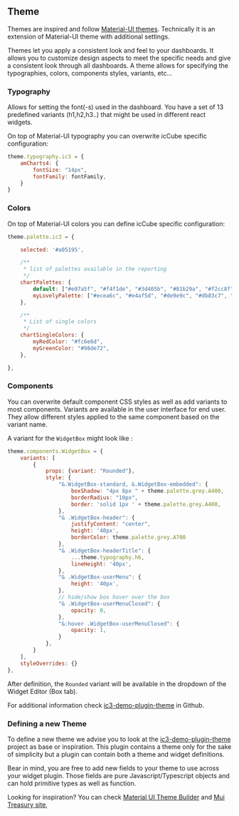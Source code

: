 ## Theme

Themes are inspired and follow [Material-UI themes](https://material-ui.com/customization/theming/). Technically it is
an extension of Material-UI theme with additional settings.

Themes let you apply a consistent look and feel to your dashboards. It allows you to customize design aspects to meet
the specific needs and give a consistent look through all dashboards. A theme allows for specifying the typographies,
colors, components styles, variants, etc...

### Typography

Allows for setting the font(-s) used in the dashboard. You have a set of 13 predefined variants (h1,h2,h3..) that might
be used in different react widgets.

On top of Material-UI typography you can overwrite icCube specific configuration:

```javascript
theme.typography.ic3 = {
    amCharts4: {
        fontSize: "14px",
        fontFamily: fontFamily,
    }
}
```

### Colors

On top of Material-UI colors you can define icCube specific configuration:

```javascript
theme.palette.ic3 = {

    selected: '#a05195',

    /**
     * list of palettes available in the reporting
     */
    chartPalettes: {
        default: ["#e07a5f", "#f4f1de", "#3d405b", "#81b29a", "#f2cc8f"],
        myLovelyPalette: ["#ecea6c", "#e4af5d", "#de9e9c", "#db83c7", "#ae87d7", "#689ecd", "#3dacb8", "#5cc9c1", "#88d786", "#55c670"],
    },

    /**
     * List of single colors
     */
    chartSingleColors: {
        myRedColor: "#fc6e6d",
        myGreenColor: "#98de72",
    },

},
```

### Components

You can overwrite default component CSS styles as well as add variants to most components. Variants are available in the
user interface for end user. They allow different styles applied to the same component based on the variant name.

A variant for the `WidgetBox` might look like :

```javascript
theme.components.WidgetBox = {
    variants: [
        {
            props: {variant: "Rounded"},
            style: {
                "&.WidgetBox-standard, &.WidgetBox-embedded": {
                    boxShadow: "4px 8px " + theme.palette.grey.A400,
                    borderRadius: "10px",
                    border: 'solid 1px ' + theme.palette.grey.A400,
                },
                "& .WidgetBox-header": {
                    justifyContent: "center",
                    height: '40px',
                    borderColor: theme.palette.grey.A700
                },
                "& .WidgetBox-headerTitle": {
                    ...theme.typography.h6,
                    lineHeight: '40px',
                },
                "& .WidgetBox-userMenu": {
                    height: '40px',
                },
                // hide/show box hover over the box
                "& .WidgetBox-userMenuClosed": {
                    opacity: 0,
                },
                "&:hover .WidgetBox-userMenuClosed": {
                    opacity: 1,
                }
            },
        }
    ],
    styleOverrides: {}
},
```

After definition, the `Rounded` variant will be available in the dropdown of the Widget Editor (Box tab).

For additional information check [ic3-demo-plugin-theme](https://github.com/iccube-software/ic3-demo-plugin-theme)
in Github.

### Defining a new Theme

To define a new theme we advise you to look at
the [ic3-demo-plugin-theme](https://github.com/iccube-software/ic3-demo-plugin-theme)
project as base or inspiration. This plugin contains a theme only for the sake of simplicity but a plugin can contain
both a theme and widget definitions.

Bear in mind, you are free to add new fields to your theme to use across your widget plugin. Those fields are pure
Javascript/Typescript objects and can hold primitive types as well as function.

Looking for inspiration? You can check
[Material UI Theme Builder](https://next.material-ui.com/customization/theming/#theme-builder)
and [Mui Treasury site](https://mui-treasury.com/),  


